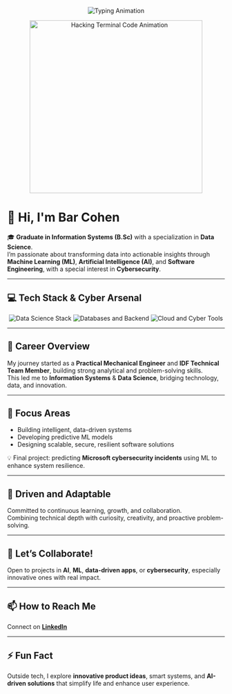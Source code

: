 <p align="center">
  <img src="https://readme-typing-svg.herokuapp.com?font=Orbitron&color=00FF00&size=30&lines=Bar+Cohen;Cyber+%26+Data+Alchemist;Architecting+Digital+Resilience" alt="Typing Animation" />
</p>

<p align="center">
  <img src="https://media.giphy.com/media/IZtN9uJ5V2Q2r4qJtN/giphy.gif" alt="Hacking Terminal Code Animation" width="400"/>
</p>

# 👋 Hi, I'm **Bar Cohen**

🎓 **Graduate in Information Systems (B.Sc)** with a specialization in **Data Science**.  
I’m passionate about transforming data into actionable insights through **Machine Learning (ML)**, **Artificial Intelligence (AI)**, and **Software Engineering**, with a special interest in **Cybersecurity**.

---

## 💻 Tech Stack & Cyber Arsenal

<p align="center">
    <img src="https://skillicons.dev/icons?i=py,jupyter,r,pandas,numpy,sklearn,tableau,powerbi,tensorflow&theme=dark" alt="Data Science Stack" title="Python, Jupyter, RStudio, Pandas, NumPy, Scikit-learn, Tableau, Power BI, TensorFlow" />
    <img src="https://skillicons.dev/icons?i=sqlserver,mysql,postgresql,java,html,css,bootstrap,js,php&theme=dark" alt="Databases and Backend" title="SQL Server, MySQL, PostgreSQL, Java, HTML, CSS, Bootstrap, JavaScript, PHP" />
    <img src="https://skillicons.dev/icons?i=azure,docker,linux,vscode,git,bash&theme=dark" alt="Cloud and Cyber Tools" title="Microsoft Azure, Docker, Linux, VSCode, Git, Bash" />
</p>

---

## 🚀 Career Overview

My journey started as a **Practical Mechanical Engineer** and **IDF Technical Team Member**, building strong analytical and problem-solving skills.  
This led me to **Information Systems** & **Data Science**, bridging technology, data, and innovation.

---

## 🎯 Focus Areas

* Building intelligent, data-driven systems  
* Developing predictive ML models  
* Designing scalable, secure, resilient software solutions  

💡 Final project: predicting **Microsoft cybersecurity incidents** using ML to enhance system resilience.

---

## 🌱 Driven and Adaptable

Committed to continuous learning, growth, and collaboration.  
Combining technical depth with curiosity, creativity, and proactive problem-solving.

---

## 🤝 Let’s Collaborate!

Open to projects in **AI**, **ML**, **data-driven apps**, or **cybersecurity**, especially innovative ones with real impact.

---

## 📫 How to Reach Me

Connect on [**LinkedIn**](https://www.linkedin.com/in/bar--cohen-)

---

## ⚡ Fun Fact

Outside tech, I explore **innovative product ideas**, smart systems, and **AI-driven solutions** that simplify life and enhance user experience.
